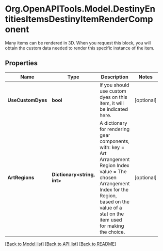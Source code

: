 # Org.OpenAPITools.Model.DestinyEntitiesItemsDestinyItemRenderComponent
Many items can be rendered in 3D. When you request this block, you will obtain the custom data needed to render this specific instance of the item.

## Properties

Name | Type | Description | Notes
------------ | ------------- | ------------- | -------------
**UseCustomDyes** | **bool** | If you should use custom dyes on this item, it will be indicated here. | [optional] 
**ArtRegions** | **Dictionary&lt;string, int&gt;** | A dictionary for rendering gear components, with:  key &#x3D; Art Arrangement Region Index  value &#x3D; The chosen Arrangement Index for the Region, based on the value of a stat on the item used for making the choice. | [optional] 

[[Back to Model list]](../README.md#documentation-for-models) [[Back to API list]](../README.md#documentation-for-api-endpoints) [[Back to README]](../README.md)

